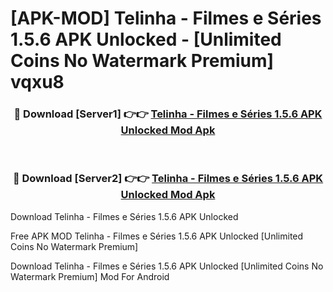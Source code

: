 # [APK-MOD] Telinha - Filmes e Séries 1.5.6 APK Unlocked - [Unlimited Coins No Watermark Premium] vqxu8



<div align="center">
<h3>🔴 Download [Server1] 👉👉 <a href="https://momento.my/?title=Telinha_-_Filmes_e_Séries_1.5.6_APK_Unlocked">Telinha - Filmes e Séries 1.5.6 APK Unlocked Mod Apk</a></h3><br>

<h3>🔴 Download [Server2] 👉👉 <a href="https://momento.my/?title=Telinha_-_Filmes_e_Séries_1.5.6_APK_Unlocked">Telinha - Filmes e Séries 1.5.6 APK Unlocked Mod Apk</a></h3>
</div>



Download Telinha - Filmes e Séries 1.5.6 APK Unlocked 

Free APK MOD Telinha - Filmes e Séries 1.5.6 APK Unlocked [Unlimited Coins No Watermark Premium]

Download Telinha - Filmes e Séries 1.5.6 APK Unlocked [Unlimited Coins No Watermark Premium] Mod For Android
